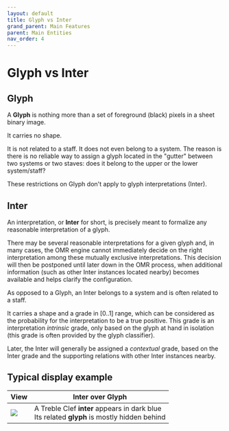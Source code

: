 ```yaml
---
layout: default
title: Glyph vs Inter
grand_parent: Main Features
parent: Main Entities
nav_order: 4
---
```

# Glyph vs Inter

## Glyph

A **Glyph** is nothing more than a set of foreground (black) pixels
in a sheet binary image.

It carries no shape.

It is not related to a staff.
It does not even belong to a system.
The reason is there is no reliable way to assign a glyph located in the "gutter" between two systems
or two staves: does it belong to the upper or the lower system/staff?

These restrictions on Glyph don't apply to glyph interpretations (Inter).

## Inter

An interpretation, or **Inter** for short, is precisely meant to formalize any reasonable
interpretation of a glyph.

There may be several reasonable interpretations for a given glyph and, in many cases,
the OMR engine cannot immediately decide on the right interpretation among these mutually
exclusive interpretations.
This decision will then be postponed until later down in the OMR process,
when additional information (such as other Inter instances located nearby) becomes available
and helps clarify the configuration.

As opposed to a Glyph, an Inter belongs to a system and is often related to a staff.

It carries a shape and a grade in [0..1] range, which can be considered as the probability for the
interpretation to be a true positive.
This grade is an interpretation _intrinsic_ grade, only based on the glyph at hand in isolation
(this grade is often provided by the glyph classifier).

Later, the Inter will generally be assigned a _contextual_ grade, based on the Inter grade
and the supporting relations with other Inter instances nearby.

## Typical display example


|   View  |  Inter over Glyph   |
| --- | --- |
|![](../assets/images/glyph_inter.png) | A Treble Clef **inter** appears in dark blue <br> Its related **glyph** is mostly hidden behind|
